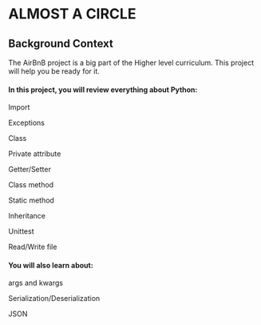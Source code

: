 # ALMOST A CIRCLE

## Background Context
The AirBnB project is a big part of the Higher level curriculum. This project will help you be ready for it.

#### In this project, you will review everything about Python:

Import

Exceptions

Class

Private attribute

Getter/Setter

Class method

Static method

Inheritance

Unittest

Read/Write file

#### You will also learn about:

args and kwargs

Serialization/Deserialization

JSON
